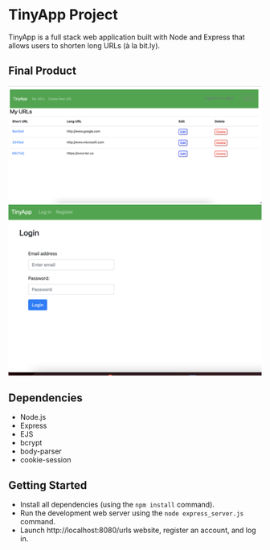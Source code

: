 # TinyApp Project

TinyApp is a full stack web application built with Node and Express that allows users to shorten long URLs (à la bit.ly).

## Final Product

!["My URLs screen"](https://github.com/kimanhtong/tinyApp/blob/main/TinyApp_MainPage.png)
!["Login screen"](https://github.com/kimanhtong/tinyApp/blob/main/TinyApp_LogInPage.png)

## Dependencies

- Node.js
- Express
- EJS
- bcrypt
- body-parser
- cookie-session

## Getting Started

- Install all dependencies (using the `npm install` command).
- Run the development web server using the `node express_server.js` command.
- Launch http://localhost:8080/urls website, register an account, and log in.

